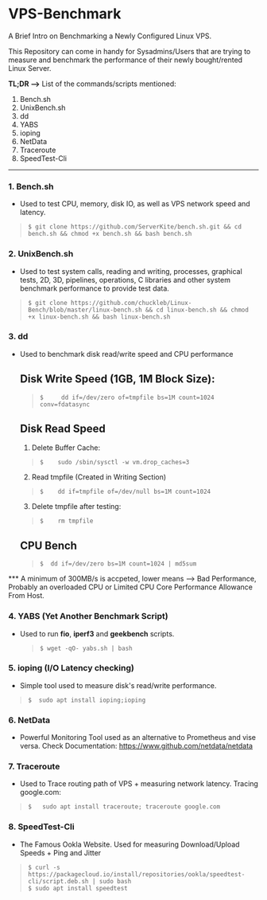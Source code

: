 # VPS-Benchmark
A Brief Intro on Benchmarking a Newly Configured Linux VPS.

This Repository can come in handy for Sysadmins/Users that are trying to measure and benchmark the performance of their newly bought/rented Linux Server.

**TL;DR -->**
List of the commands/scripts mentioned:
 1. Bench.sh
 2. UnixBench.sh
 3. dd
 4. YABS
 5. ioping
 6. NetData
 7. Traceroute
 8. SpeedTest-Cli

----
### **1. Bench.sh**
   - Used to test CPU, memory, disk IO, as well as VPS network speed and latency.
>     $ git clone https://github.com/ServerKite/bench.sh.git && cd bench.sh && chmod +x bench.sh && bash bench.sh
     
     

### **2. UnixBench.sh**
   - Used to test system calls, reading and writing, processes, graphical tests, 2D, 3D, pipelines, operations, C libraries and other system benchmark performance to provide test data.
>     $ git clone https://github.com/chuckleb/Linux-Bench/blob/master/linux-bench.sh && cd linux-bench.sh && chmod +x linux-bench.sh && bash linux-bench.sh

     

### **3. dd**
   - Used to benchmark disk read/write speed and CPU performance
     ## Disk Write Speed (1GB, 1M Block Size):
     >     $     dd if=/dev/zero of=tmpfile bs=1M count=1024 conv=fdatasync

     ## Disk Read Speed
     1. Delete Buffer Cache:
     >     $    sudo /sbin/sysctl -w vm.drop_caches=3
     2. Read tmpfile (Created in Writing Section)
     >     $    dd if=tmpfile of=/dev/null bs=1M count=1024
     3. Delete tmpfile after testing:
     >     $    rm tmpfile
 
     ## CPU Bench
     >     $  dd if=/dev/zero bs=1M count=1024 | md5sum
   *** A minimum of 300MB/s is accpeted, lower means --> Bad Performance, Probably an overloaded CPU or Limited CPU Core Performance Allowance From Host.
   


### **4. YABS (Yet Another Benchmark Script)**
   - Used to run **fio**, **iperf3** and **geekbench** scripts.
     >     $ wget -qO- yabs.sh | bash


### **5. ioping (I/O Latency checking)**
   - Simple tool used to measure disk's read/write performance.
   >     $  sudo apt install ioping;ioping


### **6. NetData**
   - Powerful Monitoring Tool used as an alternative to Prometheus and vise versa.
     Check Documentation: https://www.github.com/netdata/netdata


### **7. Traceroute**
   - Used to Trace routing path of VPS + measuring network latency.
     Tracing google.com:
   >     $   sudo apt install traceroute; traceroute google.com


### **8. SpeedTest-Cli**
   - The Famous Ookla Website. Used for measuring Download/Upload Speeds + Ping and Jitter
   >     $ curl -s https://packagecloud.io/install/repositories/ookla/speedtest-cli/script.deb.sh | sudo bash
   >     $ sudo apt install speedtest
